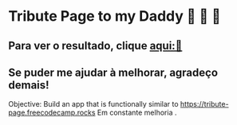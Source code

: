 # Tribute Page to my Daddy 🥰 💚 🥰
## Para ver o resultado, clique [aqui:💓](https://tribute-page-to-daddy.vercel.app/)

## Se puder me ajudar à melhorar, agradeço demais!

Objective: Build an app that is functionally similar to https://tribute-page.freecodecamp.rocks
Em constante melhoria . 

